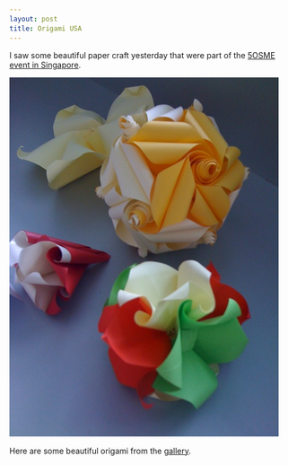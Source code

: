 ```yaml
---
layout: post
title: Origami USA
---
```


I saw some beautiful paper craft yesterday that were part of the [5OSME event in Singapore](http://www.origami-usa.org/5osme).

![](/img/131079491.jpg "131079491")

Here are some beautiful origami from the [gallery](http://www.origami-usa.org/art_gallery).

